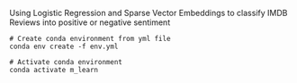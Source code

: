 Using Logistic Regression and Sparse Vector Embeddings to classify IMDB Reviews into positive or negative sentiment

```conda
# Create conda environment from yml file
conda env create -f env.yml

# Activate conda environment
conda activate m_learn
```
